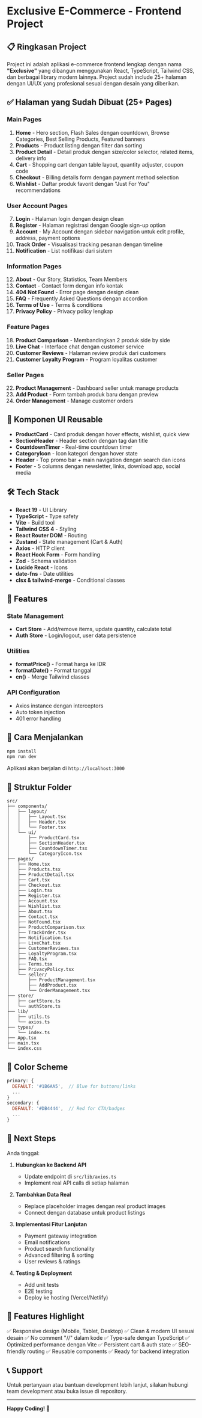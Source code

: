 # Exclusive E-Commerce - Frontend Project

## 📋 Ringkasan Project

Project ini adalah aplikasi e-commerce frontend lengkap dengan nama **"Exclusive"** yang dibangun menggunakan React, TypeScript, Tailwind CSS, dan berbagai library modern lainnya. Project sudah include 25+ halaman dengan UI/UX yang profesional sesuai dengan desain yang diberikan.

## ✅ Halaman yang Sudah Dibuat (25+ Pages)

### Main Pages
1. **Home** - Hero section, Flash Sales dengan countdown, Browse Categories, Best Selling Products, Featured banners
2. **Products** - Product listing dengan filter dan sorting
3. **Product Detail** - Detail produk dengan size/color selector, related items, delivery info
4. **Cart** - Shopping cart dengan table layout, quantity adjuster, coupon code
5. **Checkout** - Billing details form dengan payment method selection
6. **Wishlist** - Daftar produk favorit dengan "Just For You" recommendations

### User Account Pages
7. **Login** - Halaman login dengan design clean
8. **Register** - Halaman registrasi dengan Google sign-up option
9. **Account** - My Account dengan sidebar navigation untuk edit profile, address, payment options
10. **Track Order** - Visualisasi tracking pesanan dengan timeline
11. **Notification** - List notifikasi dari sistem

### Information Pages
12. **About** - Our Story, Statistics, Team Members
13. **Contact** - Contact form dengan info kontak
14. **404 Not Found** - Error page dengan design clean
15. **FAQ** - Frequently Asked Questions dengan accordion
16. **Terms of Use** - Terms & conditions
17. **Privacy Policy** - Privacy policy lengkap

### Feature Pages
18. **Product Comparison** - Membandingkan 2 produk side by side
19. **Live Chat** - Interface chat dengan customer service
20. **Customer Reviews** - Halaman review produk dari customers
21. **Customer Loyalty Program** - Program loyalitas customer

### Seller Pages
22. **Product Management** - Dashboard seller untuk manage products
23. **Add Product** - Form tambah produk baru dengan preview
24. **Order Management** - Manage customer orders

## 🎨 Komponen UI Reusable

- **ProductCard** - Card produk dengan hover effects, wishlist, quick view
- **SectionHeader** - Header section dengan tag dan title
- **CountdownTimer** - Real-time countdown timer
- **CategoryIcon** - Icon kategori dengan hover state
- **Header** - Top promo bar + main navigation dengan search dan icons
- **Footer** - 5 columns dengan newsletter, links, download app, social media

## 🛠️ Tech Stack

- **React 19** - UI Library
- **TypeScript** - Type safety
- **Vite** - Build tool
- **Tailwind CSS 4** - Styling
- **React Router DOM** - Routing
- **Zustand** - State management (Cart & Auth)
- **Axios** - HTTP client
- **React Hook Form** - Form handling
- **Zod** - Schema validation
- **Lucide React** - Icons
- **date-fns** - Date utilities
- **clsx & tailwind-merge** - Conditional classes

## 🎯 Features

### State Management
- **Cart Store** - Add/remove items, update quantity, calculate total
- **Auth Store** - Login/logout, user data persistence

### Utilities
- **formatPrice()** - Format harga ke IDR
- **formatDate()** - Format tanggal
- **cn()** - Merge Tailwind classes

### API Configuration
- Axios instance dengan interceptors
- Auto token injection
- 401 error handling

## 🚀 Cara Menjalankan

```bash
npm install
npm run dev
```

Aplikasi akan berjalan di `http://localhost:3000`

## 📁 Struktur Folder

```
src/
├── components/
│   ├── layout/
│   │   ├── Layout.tsx
│   │   ├── Header.tsx
│   │   └── Footer.tsx
│   └── ui/
│       ├── ProductCard.tsx
│       ├── SectionHeader.tsx
│       ├── CountdownTimer.tsx
│       └── CategoryIcon.tsx
├── pages/
│   ├── Home.tsx
│   ├── Products.tsx
│   ├── ProductDetail.tsx
│   ├── Cart.tsx
│   ├── Checkout.tsx
│   ├── Login.tsx
│   ├── Register.tsx
│   ├── Account.tsx
│   ├── Wishlist.tsx
│   ├── About.tsx
│   ├── Contact.tsx
│   ├── NotFound.tsx
│   ├── ProductComparison.tsx
│   ├── TrackOrder.tsx
│   ├── Notification.tsx
│   ├── LiveChat.tsx
│   ├── CustomerReviews.tsx
│   ├── LoyaltyProgram.tsx
│   ├── FAQ.tsx
│   ├── Terms.tsx
│   ├── PrivacyPolicy.tsx
│   └── seller/
│       ├── ProductManagement.tsx
│       ├── AddProduct.tsx
│       └── OrderManagement.tsx
├── store/
│   ├── cartStore.ts
│   └── authStore.ts
├── lib/
│   ├── utils.ts
│   └── axios.ts
├── types/
│   └── index.ts
├── App.tsx
├── main.tsx
└── index.css
```

## 🎨 Color Scheme

```javascript
primary: {
  DEFAULT: '#1B6AA5',  // Blue for buttons/links
  ...
}
secondary: {
  DEFAULT: '#DB4444',  // Red for CTA/badges
  ...
}
```

## 📝 Next Steps

Anda tinggal:

1. **Hubungkan ke Backend API**
   - Update endpoint di `src/lib/axios.ts`
   - Implement real API calls di setiap halaman

2. **Tambahkan Data Real**
   - Replace placeholder images dengan real product images
   - Connect dengan database untuk product listings

3. **Implementasi Fitur Lanjutan**
   - Payment gateway integration
   - Email notifications
   - Product search functionality
   - Advanced filtering & sorting
   - User reviews & ratings

4. **Testing & Deployment**
   - Add unit tests
   - E2E testing
   - Deploy ke hosting (Vercel/Netlify)

## 🌟 Features Highlight

✅ Responsive design (Mobile, Tablet, Desktop)
✅ Clean & modern UI sesuai desain
✅ No comment "//" dalam kode
✅ Type-safe dengan TypeScript
✅ Optimized performance dengan Vite
✅ Persistent cart & auth state
✅ SEO-friendly routing
✅ Reusable components
✅ Ready for backend integration

## 📞 Support

Untuk pertanyaan atau bantuan development lebih lanjut, silakan hubungi team development atau buka issue di repository.

---

**Happy Coding! 🚀**


